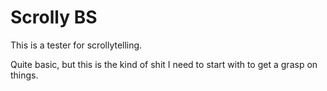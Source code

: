 # Scrolly BS

This is a tester for scrollytelling.

Quite basic, but this is the kind of shit I need to start with to get a grasp on things.